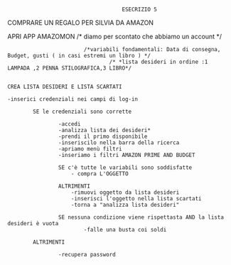                                         ESECRIZIO 5

COMPRARE UN REGALO PER SILVIA DA AMAZON

APRI APP AMAZOMON               /* diamo per scontato che abbiamo un account */

                            /*variabili fondamentali: Data di consegna, Budget, gusti ( in casi estremi un libro ) */
                                    /* *lista desideri in ordine :1 LAMPADA ,2 PENNA STILOGRAFICA,3 LIBRO*/
    

    CREA LISTA DESIDERI E LISTA SCARTATI
    
    -inserici credenziali nei campi di log-in

            SE le credenziali sono corrette
                    
                    -accedi
                    -analizza lista dei desideri*
                    -prendi il primo disponibile
                    -inseriscilo nella barra della ricerca
                    -apriamo menù filtri
                    -inseriamo i filtri AMAZON PRIME AND BUDGET

                    SE c'è tutte le variabili sono soddisfatte 
                        - compra L'OGGETTO
                    
                    ALTRIMENTI
                        -rimuovi oggetto da lista desideri 
                        -inserisci l'oggetto nella lista scartati
                        -torna a "analizza lista desideri"
                    
                    SE nessuna condizione viene rispettasta AND la lista desideri è vuota
                            -falle una busta coi soldi
                    
            ALTRIMENTI

                    -recupera password


            